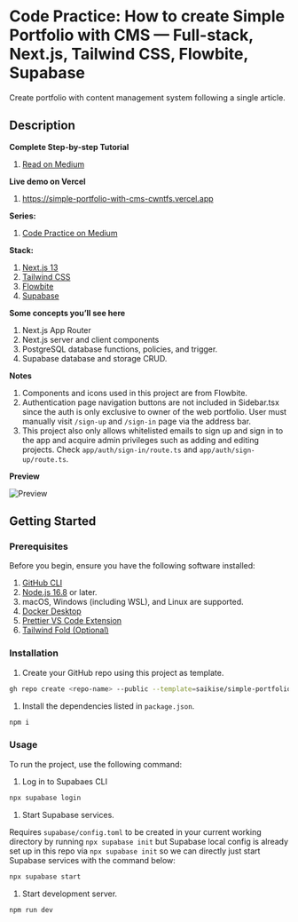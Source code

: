 # Code Practice: How to create Simple Portfolio with CMS — Full-stack, Next.js, Tailwind CSS, Flowbite, Supabase

Create portfolio with content management system following a single article.

## Description

**Complete Step-by-step Tutorial**

1. [Read on Medium](https://medium.com/@saikise/code-practice-how-to-create-simple-portfolio-with-cms-next-js-tailwind-css-flowbite-supabase-c101e25c7fc3)

**Live demo on Vercel**

1. https://simple-portfolio-with-cms-cwntfs.vercel.app

**Series:**

1. [Code Practice on Medium](https://medium.com/@saikise/list/code-practice-780f4532716a)

**Stack:**

1. [Next.js 13](https://nextjs.org/docs)
1. [Tailwind CSS](https://tailwindcss.com/)
1. [Flowbite](https://flowbite.com/)
1. [Supabase](https://supabase.com/)

**Some concepts you’ll see here**

1. Next.js App Router
1. Next.js server and client components
1. PostgreSQL database functions, policies, and trigger.
1. Supabase database and storage CRUD.

**Notes**
1. Components and icons used in this project are from Flowbite.
1. Authentication page navigation buttons are not included in Sidebar.tsx since the auth is only exclusive to owner of the web portfolio. User must manually visit `/sign-up` and `/sign-in` page via the address bar.
1. This project also only allows whitelisted emails to sign up and sign in to the app and acquire admin privileges such as adding and editing projects. Check `app/auth/sign-in/route.ts` and `app/auth/sign-up/route.ts`.

**Preview**

![Preview](https://github.com/saikise/simple-portfolio-with-cms-cwntfs/assets/134133636/ede36bcb-97bf-4cd5-a8f6-11fa7e993a4f)

## Getting Started

### Prerequisites

Before you begin, ensure you have the following software installed:

1. [GitHub CLI](https://cli.github.com/manual/installation)
1. [Node.js 16.8](https://nodejs.org/) or later.
1. macOS, Windows (including WSL), and Linux are supported.
1. [Docker Desktop](https://docs.docker.com/desktop)
1. [Prettier VS Code Extension](https://marketplace.visualstudio.com/items?itemName=esbenp.prettier-vscode)
1. [Tailwind Fold (Optional)](https://marketplace.visualstudio.com/items?itemName=stivo.tailwind-fold)

### Installation

1. Create your GitHub repo using this project as template.

```bash
gh repo create <repo-name> --public --template=saikise/simple-portfolio-with-cms-cwntfs
```

1. Install the dependencies listed in `package.json`.

```bash
npm i
```

### Usage

To run the project, use the following command:

1. Log in to Supabaes CLI

```bash
npx supabase login
```

1. Start Supabase services.

Requires `supabase/config.toml` to be created in your current working directory by running `npx supabase init` but Supabase local config is already set up in this repo via `npx supabase init` so we can directly just start Supabase services with the command below:

```bash
npx supabase start
```

1. Start development server.

```bash
npm run dev
```
